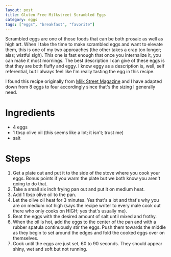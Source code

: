 ```yaml
---
layout: post
title: Gluten Free Milkstreet Scrambled Eggs
category: eggs
tags: ["eggs", "breakfast", "favorite"]
---
```

Scrambled eggs are one of those foods that can be both prosaic as well as high art.  When I take the time to make scrambled eggs and want to elevate them, this is one of my two approaches (the other takes a crap ton longer; alas; wistful sigh).  This one is fast enough that once you internalize it, you can make it most mornings.  The best description I can give of these eggs is that they are both fluffy and eggy.  I know eggy as a description is, well, self referential, but I always feel like I'm really tasting the egg in this recipe.

I found this recipe originally from [Milk Street Magazine](https://www.177milkstreet.com/recipes/fluffy-olive-oil-scrambled-eggs) and I have adapted down from 8 eggs to four accordingly since that's the sizing I generally need.

# Ingredients

* 4 eggs
* 1 tbsp olive oil (this seems like a lot; it isn't; trust me)
* salt

# Steps

1.  Get a plate out and put it to the side of the stove where you cook your eggs.  Bonus points if you warm the plate but we both know you aren't going to do that.
2.  Take a small six inch frying pan out and put it on medium heat.  
3.  Add 1 tbsp olive oil to the pan.
4.  Let the olive oil heat for 3 minutes.  Yes that's a lot and that's why you are on medium not high (says the recipe writer to every male cook out there who only cooks on HIGH; yes that's usually me).
5.  Beat the eggs with the desired amount of salt until mixed and frothy.
6.  When the oil is hot, add the eggs to the center of the pan and with a rubber spatula continuously stir the eggs.  Push them towards the middle as they begin to set around the edges and fold the cooked eggs over on themselves.
7.  Cook until the eggs are just set, 60 to 90 seconds.  They should appear shiny, wet and soft but not running.  